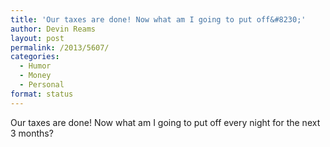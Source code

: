 ```yaml
---
title: 'Our taxes are done! Now what am I going to put off&#8230;'
author: Devin Reams
layout: post
permalink: /2013/5607/
categories:
  - Humor
  - Money
  - Personal
format: status
---
```

Our taxes are done! Now what am I going to put off every night for the next 3 months?